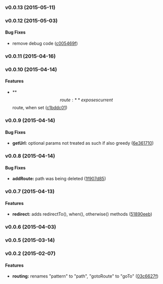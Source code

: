 <a name="v0.0.13"></a>
### v0.0.13 (2015-05-11)

<a name="v0.0.12"></a>
### v0.0.12 (2015-05-03)


#### Bug Fixes

* remove debug code ([c005469f](git@github.com:cork-labs/ng.cork.router/commit/c005469f9442321b2b4f2bdd3fe3524e4264eaea))

<a name="v0.0.11"></a>
### v0.0.11 (2015-04-16)

<a name="v0.0.10"></a>
### v0.0.10 (2015-04-14)


#### Features

* **$$route:** exposes current $$route, when set ([c1bddc01](git@github.com:cork-labs/ng.cork.router/commit/c1bddc01868588f379261b1f78d6ee8c4746cb8e))

<a name="v0.0.9"></a>
### v0.0.9 (2015-04-14)


#### Bug Fixes

* **getUrl:** optional params not treated as such if also greedy ([6e361710](git@github.com:cork-labs/ng.cork.router/commit/6e361710aae8a269aec40abbe15f80cfd20feea2))

<a name="v0.0.8"></a>
### v0.0.8 (2015-04-14)


#### Bug Fixes

* **addRoute:** path was being deleted ([1f907d85](git@github.com:cork-labs/ng.cork.router/commit/1f907d8570f43d3db76642cd2f05fdb34cdf523d))

<a name="v0.0.7"></a>
### v0.0.7 (2015-04-13)


#### Features

* **redirect:** adds redirectTo(), when(), otherwise() methods ([51890eeb](git@github.com:cork-labs/ng.cork.router/commit/51890eebe8e5ece4851dd36acd15f4299890c39b))

<a name="v0.0.6"></a>
### v0.0.6 (2015-04-03)

<a name="v0.0.5"></a>
### v0.0.5 (2015-03-14)

<a name="v0.0.2"></a>
### v0.0.2 (2015-02-07)

#### Features

* **routing:** renames "pattern" to "path", "gotoRoute" to "goTo" ([03c6627f](https://github.com/cork-labs/ng.cork.router/commit/03c6627f4bbb90d24ef4cebd246c28ddcc0671fa))

